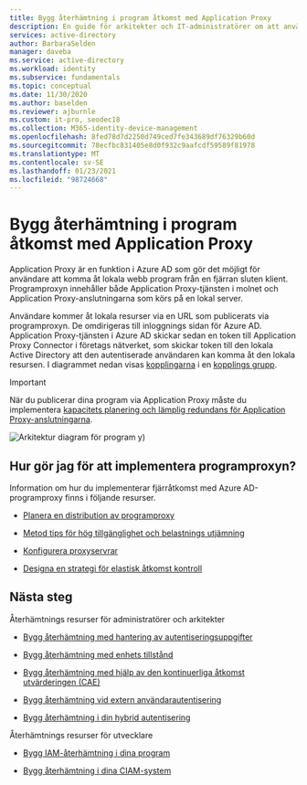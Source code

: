 ```yaml
---
title: Bygg återhämtning i program åtkomst med Application Proxy
description: En guide för arkitekter och IT-administratörer om att använda Application Proxy för elastisk åtkomst till lokala program
services: active-directory
author: BarbaraSelden
manager: daveba
ms.service: active-directory
ms.workload: identity
ms.subservice: fundamentals
ms.topic: conceptual
ms.date: 11/30/2020
ms.author: baselden
ms.reviewer: ajburnle
ms.custom: it-pro, seodec18
ms.collection: M365-identity-device-management
ms.openlocfilehash: 8fed78d7d2250d749ced7fe343689df76329b60d
ms.sourcegitcommit: 78ecfbc831405e8d0f932c9aafcdf59589f81978
ms.translationtype: MT
ms.contentlocale: sv-SE
ms.lasthandoff: 01/23/2021
ms.locfileid: "98724668"
---
```

# <a name="build-resilience-in-application-access-with-application-proxy"></a>Bygg återhämtning i program åtkomst med Application Proxy

Application Proxy är en funktion i Azure AD som gör det möjligt för användare att komma åt lokala webb program från en fjärran sluten klient. Programproxyn innehåller både Application Proxy-tjänsten i molnet och Application Proxy-anslutningarna som körs på en lokal server. 

Användare kommer åt lokala resurser via en URL som publicerats via programproxyn. De omdirigeras till inloggnings sidan för Azure AD. Application Proxy-tjänsten i Azure AD skickar sedan en token till Application Proxy Connector i företags nätverket, som skickar token till den lokala Active Directory att den autentiserade användaren kan komma åt den lokala resursen. I diagrammet nedan visas [kopplingarna](../manage-apps/application-proxy-connectors.md) i en [kopplings grupp](../manage-apps/application-proxy-connector-groups.md).

> [!IMPORTANT]
> När du publicerar dina program via Application Proxy måste du implementera [kapacitets planering och lämplig redundans för Application Proxy-anslutningarna](../manage-apps/application-proxy-connectors.md#capacity-planning).

![Arkitektur diagram för program y](./media/resilience-on-prem-access/admin-resilience-app-proxy.png))

## <a name="how-do-i-implement-application-proxy"></a>Hur gör jag för att implementera programproxyn?

Information om hur du implementerar fjärråtkomst med Azure AD-programproxy finns i följande resurser.

* [Planera en distribution av programproxy](../manage-apps/application-proxy-deployment-plan.md)

* [Metod tips för hög tillgänglighet och belastnings utjämning](../manage-apps/application-proxy-high-availability-load-balancing.md)

* [Konfigurera proxyservrar](../manage-apps/application-proxy-configure-connectors-with-proxy-servers.md)

* [Designa en strategi för elastisk åtkomst kontroll](../authentication/concept-resilient-controls.md)

## <a name="next-steps"></a>Nästa steg
Återhämtnings resurser för administratörer och arkitekter
 
* [Bygg återhämtning med hantering av autentiseringsuppgifter](resilience-in-credentials.md)

* [Bygg återhämtning med enhets tillstånd](resilience-with-device-states.md)

* [Bygg återhämtning med hjälp av den kontinuerliga åtkomst utvärderingen (CAE)](resilience-with-continuous-access-evaluation.md)

* [Bygg återhämtning vid extern användarautentisering](resilience-b2b-authentication.md)

* [Bygg återhämtning i din hybrid autentisering](resilience-in-hybrid.md)

Återhämtnings resurser för utvecklare

* [Bygg IAM-återhämtning i dina program](resilience-app-development-overview.md)

* [Bygg återhämtning i dina CIAM-system](resilience-b2c.md)